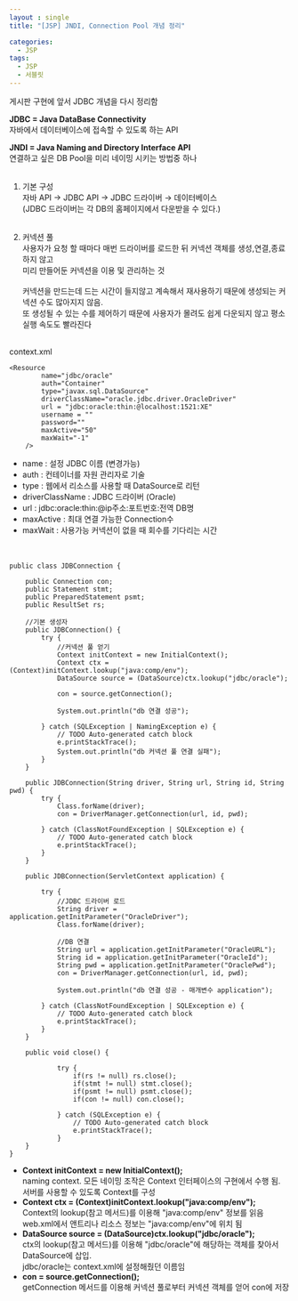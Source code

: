 ```yaml
---
layout : single
title: "[JSP] JNDI, Connection Pool 개념 정리"

categories:
  - JSP
tags:
  - JSP
  - 서블릿
---
```


게시판 구현에 앞서 JDBC 개념을 다시 정리함

**JDBC = Java DataBase Connectivity**<br/>
자바에서 데이터베이스에 접속할 수 있도록 하는 API

**JNDI = Java Naming and Directory Interface API**<br/>
연결하고 싶은 DB Pool을 미리 네이밍 시키는 방법중 하나
<br/><br/>
1) 기본 구성<br/>
자바 API → JDBC API → JDBC 드라이버 → 데이터베이스<br/>
(JDBC 드라이버는 각 DB의 홈페이지에서 다운받을 수 있다.)<br/><br/>

2) 커넥션 풀<br/>
사용자가 요청 할 때마다 매번 드라이버를 로드한 뒤 커넥션 객체를 생성,연결,종료 하지 않고<br/>
미리 만들어둔 커넥션을 이용 및 관리하는 것<br/><br/>커넥션을 만드는데 드는 시간이 들지않고 계속해서 재사용하기 때문에 생성되는 커넥션 수도 많아지지 않음.<br/>
또 생성될 수 있는 수를 제어하기 때문에 
사용자가 몰려도 쉽게 다운되지 않고 평소 실행 속도도 빨라진다<br/><br/>

context.xml
~~~
<Resource 
    	name="jdbc/oracle"
    	auth="Container"
    	type="javax.sql.DataSource"
    	driverClassName="oracle.jdbc.driver.OracleDriver"
    	url = "jdbc:oracle:thin:@localhost:1521:XE"
    	username = ""
    	password=""
    	maxActive="50"
    	maxWait="-1"
    />  
~~~

 - name : 설정 JDBC 이름 (변경가능)
 - auth : 컨테이너를 자원 관리자로 기술
 - type : 웹에서 리소스를 사용할 때 DataSource로 리턴
 - driverClassName : JDBC 드라이버 (Oracle)
 - url : jdbc:oracle:thin:@ip주소:포트번호:전역 DB명
 - maxActive : 최대 연결 가능한 Connection수
 - maxWait : 사용가능 커넥션이 없을 때 회수를 기다리는 시간
<br/><br/><br/>

~~~
public class JDBConnection {

	public Connection con;
	public Statement stmt;
	public PreparedStatement psmt;
	public ResultSet rs;
	
	//기본 생성자
	public JDBConnection() {
		try {
			//커넥션 풀 얻기
			Context initContext = new InitialContext();
			Context ctx = (Context)initContext.lookup("java:comp/env");
			DataSource source = (DataSource)ctx.lookup("jdbc/oracle");
			
			con = source.getConnection();
			
			System.out.println("db 연결 성공");
			
		} catch (SQLException | NamingException e) {
			// TODO Auto-generated catch block
			e.printStackTrace();
			System.out.println("db 커넥션 풀 연결 실패");
		}
	}
	
	public JDBConnection(String driver, String url, String id, String pwd) {
		try {
			Class.forName(driver);
			con = DriverManager.getConnection(url, id, pwd);
			
		} catch (ClassNotFoundException | SQLException e) {
			// TODO Auto-generated catch block
			e.printStackTrace();
		}
	}
	
	public JDBConnection(ServletContext application) {

		try {
			//JDBC 드라이버 로드
			String driver = application.getInitParameter("OracleDriver");			
			Class.forName(driver);
			
			//DB 연결
			String url = application.getInitParameter("OracleURL");
			String id = application.getInitParameter("OracleId");
			String pwd = application.getInitParameter("OraclePwd");
			con = DriverManager.getConnection(url, id, pwd); 
			
			System.out.println("db 연결 성공 - 매개변수 application");
			
		} catch (ClassNotFoundException | SQLException e) {
			// TODO Auto-generated catch block
			e.printStackTrace();
		}
	}
	
	public void close() {
		
			try {
				if(rs != null) rs.close();
				if(stmt != null) stmt.close();
				if(psmt != null) psmt.close();
				if(con != null) con.close();
				
			} catch (SQLException e) {
				// TODO Auto-generated catch block
				e.printStackTrace();
			}
	}
}
~~~

 - **Context initContext = new InitialContext();**<br/>
   naming context. 모든 네이밍 조작은 Context 인터페이스의 구현에서 수행 됨. 서버를 사용할 수 있도록 Context를 구성<br/>
 - **Context ctx = (Context)initContext.lookup("java:comp/env");**<br/>
 Context의 lookup(참고 메서드)를 이용해 "java:comp/env" 정보를 읽음<br/>
web.xml에서 앤트리나 리소스 정보는 "java:comp/env"에 위치 됨<br/>
 - **DataSource source = (DataSource)ctx.lookup("jdbc/oracle");**<br/>
 ctx의 lookup(참고 메서드)를 이용해 "jdbc/oracle"에 해당하는 객체를 찾아서 DataSource에 삽입.<br/>jdbc/oracle는 context.xml에 설정해줬던 이름임 <br/>
- **con = source.getConnection();**<br/>
getConnection 메서드를 이용해 커넥션 풀로부터 커넥션 객체를 얻어 con에 저장<br/>
 
